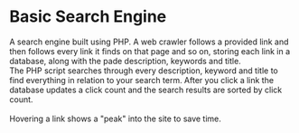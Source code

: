 # Basic Search Engine

A search engine built using PHP. A web crawler follows a provided link and then follows every link it finds on that 
page and so on, storing each link in a database, along with the pade description, keywords and title.<br>
The PHP script searches through every description, keyword and title to find everything in relation to your search term. After you click a link 
the database updates a click count and the search results are sorted by click count. <br><br>
Hovering a link shows a "peak" into the site to save time.

